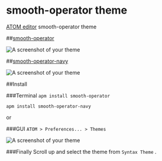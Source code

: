 # smooth-operator theme

[ATOM editor](https://atom.io) smooth-operator theme


##[smooth-operator](https://atom.io/packages/smooth-operator)

![A screenshot of your theme](http://kenokabe.github.io/contents/entries/entry20140130/img/smooth-operator.png)

##[smooth-operator-navy](https://atom.io/packages/smooth-operator-navy)

![A screenshot of your theme](http://kenokabe.github.io/contents/entries/entry20140130/img/smooth-operator-navy.png)


##Install

###Terminal
```apm install smooth-operator```

```apm install smooth-operator-navy```

or

###GUI
`ATOM > Preferences... > Themes`

![A screenshot of your theme](http://kenokabe.github.io/contents/entries/entry20140130/img/settings.png)

###Finally
Scroll up and select the theme from `Syntax Theme` .
